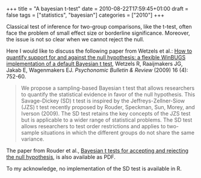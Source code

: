 +++
title = "A bayesian t-test"
date = 2010-08-22T17:59:45+01:00
draft = false
tags = ["statistics", "bayesian"]
categories = ["2010"]
+++

Classical test of inference for two-group comparisons, like the t-test, often face the problem of small effect size or borderline significance. Moreover, the issue is not so clear when we cannot reject the null.

Here I would like to discuss the following paper from Wetzels et al.:
[How to quantify support for and against the null hypothesis: a flexible WinBUGS implementation of a default Bayesian t test](http://db.tt/fMuN3kk), Wetzels R, Raaijmakers JG, Jakab E, Wagenmakers EJ. *Psychonomic Bulletin & Review* (2009) 16 (4): 752-60.

> We propose a sampling-based Bayesian t test that allows researchers to quantify the statistical evidence in favor of the null hypothesis. This Savage-Dickey (SD) t test is inspired by the Jeffreys-Zellner-Siow (JZS) t test recently proposed by Rouder, Speckman, Sun, Morey, and Iverson (2009). The SD test retains the key concepts of the JZS test but is applicable to a wider range of statistical problems. The SD test allows researchers to test order restrictions and applies to two-sample situations in which the different groups do not share the same variance.

The paper from Rouder et al., [Bayesian t tests for accepting and rejecting the null hypothesis](http://db.tt/RAkLWQS), is also available as PDF.

To my acknowledge, no implementation of the SD test is available in R.
